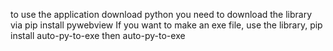 to use the application download python you need to download the library via pip install pywebview
If you want to make an exe file, use the library, pip install auto-py-to-exe
then auto-py-to-exe
